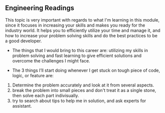 ## Engineering Readings
This topic is very important with regards to what I'm learning in this module, since it focuses in increasing your skills and makes you ready for the industry world. It helps you to efficiently utilize your time and manage it, and how to increase your problem solving skills and do the best practices to be a good developer.

- The things that I would bring to this career are: utilizing my skills in problem solving and fast learning to give efficient solutions and overcome the challenges I might face.

- The 3 things I’ll start doing whenever I get stuck on tough piece of code, logic, or feature are: 
1. Determine the problem accurately and look at it from several aspects.
2. break the problem into small pieces and don't treat it as a single stone, then solve each part indivisually.
3. try to search about tips to help me in solution, and ask experts for assistant.